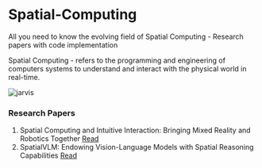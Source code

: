# Spatial-Computing
All you need to know the evolving field of Spatial Computing - Research papers with code implementation

Spatial Computing - refers to the programming and engineering of computers systems to understand and interact with the physical world in real-time.

![jarvis](https://github.com/Jaykef/Spatial-Computing/assets/11355002/e276e9fc-d3f9-42ad-922f-8e2a87e9ffb2)

### Research Papers
1. Spatial Computing and Intuitive Interaction: Bringing Mixed Reality and Robotics Together <a href="https://github.com/Jaykef/Spatial-Computing/blob/main/Research-Papers/Spatial-Computing-and%20Intuitive-Interaction.pdf">Read</a>
2. SpatialVLM: Endowing Vision-Language Models with Spatial Reasoning Capabilities <a href="https://arxiv.org/pdf/2401.12168.pdf">Read</a>
